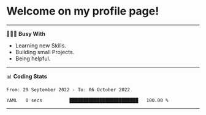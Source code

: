 # Welcome on my profile page!
<!-- print(("dralla"[::-1]+"s").capitalize()) -->

---
👨🏻‍💻 **Busy With**
* Learning new Skills.
* Building small Projects.
* Being helpful.

---
📊 **Coding Stats**
<!--START_SECTION:waka-->

```text
From: 29 September 2022 - To: 06 October 2022

YAML   0 secs          █████████████████████████   100.00 %
```

<!--END_SECTION:waka-->
---
